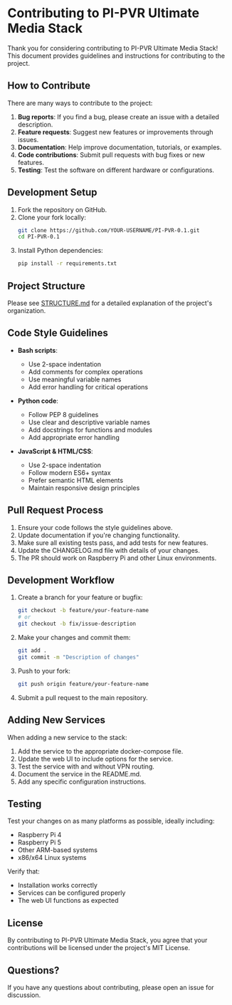 # Contributing to PI-PVR Ultimate Media Stack

Thank you for considering contributing to PI-PVR Ultimate Media Stack! This document provides guidelines and instructions for contributing to the project.

## How to Contribute

There are many ways to contribute to the project:

1. **Bug reports**: If you find a bug, please create an issue with a detailed description.
2. **Feature requests**: Suggest new features or improvements through issues.
3. **Documentation**: Help improve documentation, tutorials, or examples.
4. **Code contributions**: Submit pull requests with bug fixes or new features.
5. **Testing**: Test the software on different hardware or configurations.

## Development Setup

1. Fork the repository on GitHub.
2. Clone your fork locally:
   ```bash
   git clone https://github.com/YOUR-USERNAME/PI-PVR-0.1.git
   cd PI-PVR-0.1
   ```
3. Install Python dependencies:
   ```bash
   pip install -r requirements.txt
   ```

## Project Structure

Please see [STRUCTURE.md](STRUCTURE.md) for a detailed explanation of the project's organization.

## Code Style Guidelines

- **Bash scripts**:
  - Use 2-space indentation
  - Add comments for complex operations
  - Use meaningful variable names
  - Add error handling for critical operations

- **Python code**:
  - Follow PEP 8 guidelines
  - Use clear and descriptive variable names
  - Add docstrings for functions and modules
  - Add appropriate error handling

- **JavaScript & HTML/CSS**:
  - Use 2-space indentation
  - Follow modern ES6+ syntax
  - Prefer semantic HTML elements
  - Maintain responsive design principles

## Pull Request Process

1. Ensure your code follows the style guidelines above.
2. Update documentation if you're changing functionality.
3. Make sure all existing tests pass, and add tests for new features.
4. Update the CHANGELOG.md file with details of your changes.
5. The PR should work on Raspberry Pi and other Linux environments.

## Development Workflow

1. Create a branch for your feature or bugfix:
   ```bash
   git checkout -b feature/your-feature-name
   # or
   git checkout -b fix/issue-description
   ```

2. Make your changes and commit them:
   ```bash
   git add .
   git commit -m "Description of changes"
   ```

3. Push to your fork:
   ```bash
   git push origin feature/your-feature-name
   ```

4. Submit a pull request to the main repository.

## Adding New Services

When adding a new service to the stack:

1. Add the service to the appropriate docker-compose file.
2. Update the web UI to include options for the service.
3. Test the service with and without VPN routing.
4. Document the service in the README.md.
5. Add any specific configuration instructions.

## Testing

Test your changes on as many platforms as possible, ideally including:
- Raspberry Pi 4
- Raspberry Pi 5
- Other ARM-based systems
- x86/x64 Linux systems

Verify that:
- Installation works correctly
- Services can be configured properly
- The web UI functions as expected

## License

By contributing to PI-PVR Ultimate Media Stack, you agree that your contributions will be licensed under the project's MIT License.

## Questions?

If you have any questions about contributing, please open an issue for discussion.